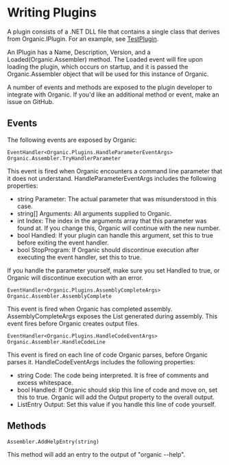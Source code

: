 Writing Plugins
===============

A plugin consists of a .NET DLL file that contains a single class that derives from Organic.IPlugin.  For an example, see [TestPlugin](https://github.com/SirCmpwn/organic/blob/master/TestPlugin/Plugin.cs).

An IPlugin has a Name, Description, Version, and a Loaded(Organic.Assembler) method.  The Loaded event will fire upon loading the plugin, which occurs on startup, and it is passed the Organic.Assembler object that will be used for this instance of Organic.

A number of events and methods are exposed to the plugin developer to integrate with Organic.  If you'd like an additional method or event, make an issue on GitHub.

Events
------

The following events are exposed by Organic:

    EventHandler<Organic.Plugins.HandleParameterEventArgs> Organic.Assembler.TryHandlerParameter

This event is fired when Organic encounters a command line parameter that it does not understand.  HandleParameterEventArgs includes the following properties:

* string Parameter: The actual parameter that was misunderstood in this case.
* string[] Arguments: All arguments supplied to Organic.
* int Index: The index in the arguments array that this parameter was found at.  If you change this, Organic will continue with the new number.
* bool Handled: If your plugin can handle this argument, set this to true before exiting the event handler.
* bool StopProgram: If Organic should discontinue execution after executing the event handler, set this to true.

If you handle the parameter yourself, make sure you set Handled to true, or Organic will discontinue execution with an error.

    EventHandler<Organic.Plugins.AssemblyCompleteArgs> Organic.Assembler.AssemblyComplete

This event is fired when Organic has completed assembly.  AssemblyCompleteArgs exposes the List<ListEntry> generated during assembly.  This event fires before Organic creates output files.

    EventHandler<Organic.Plugins.HandleCodeEventArgs> Organic.Assembler.HandleCodeLine

This event is fired on each line of code Organic parses, before Organic parses it.  HandleCodeEventArgs includes the following properties:

* string Code: The code being interpreted.  It is free of comments and excess whitespace.
* bool Handled: If Organic should skip this line of code and move on, set this to true.  Organic will add the Output property to the overall output.
* ListEntry Output: Set this value if you handle this line of code yourself.

Methods
-------

    Assembler.AddHelpEntry(string)

This method will add an entry to the output of "organic --help".